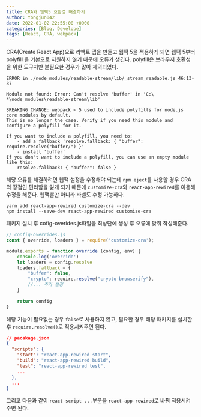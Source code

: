 ```yaml
---
title: CRA와 웹팩5 호환성 해결하기
author: Yongjun042
date: 2022-01-02 22:55:00 +0900
categories: [Blog, Develope]
tags: [React, CRA, webpack]
---
```


CRA(Create React App)으로 리액트 앱을 만들고 웹팩 5을 적용하게 되면 웹팩 5부터 polyfill 을 기본으로 지원하지 않기 때문에 오류가 생긴다. polyfill은 브라우저 호환성을 위한 도구지만 불필요한 경우가 많아 제외되었다.

```
ERROR in ./node_modules/readable-stream/lib/_stream_readable.js 46:13-37

Module not found: Error: Can't resolve 'buffer' in 'C:\ *\node_modules\readable-stream\lib'

BREAKING CHANGE: webpack < 5 used to include polyfills for node.js core modules by default.
This is no longer the case. Verify if you need this module and configure a polyfill for it.

If you want to include a polyfill, you need to:
	- add a fallback 'resolve.fallback: { "buffer": require.resolve("buffer/") }'
	- install 'buffer'
If you don't want to include a polyfill, you can use an empty module like this:
	resolve.fallback: { "buffer": false }

```

해당 오류를 해결하려면 웹팩 설정을 수정해야 되는데 `npm eject`를 사용할 경우 CRA의 장점인 편리함을 잃게 되기 때문에 `customize-cra`와 `react-app-rewired`를 이용해 수정을 해준다. 웹팩뿐만 아니라 바벨도 수정 가능하다.

``` console
yarn add react-app-rewired customize-cra --dev
npm install --save-dev react-app-rewired customize-cra
```


패키지 설치 후 cofig-overides.js파일을 최상단에 생성 후 오류에 맞춰 작성해준다.


``` javascript
// config-overrides.js
const { override, loaders } = require('customize-cra');

module.exports = function override (config, env) {
    console.log('override')
    let loaders = config.resolve
    loaders.fallback = {
        "buffer": false,
        "crypto": require.resolve("crypto-browserify"),
        //... 추가 설정
    }
    
    return config
}
```

해당 기능이 필요없는 경우 `false`로 사용하지 않고, 필요한 경우 해당 패키지를 설치한 후 `require.resolve()`로 적용시켜주면 된다.

``` json
// pacakage.json
{
  "scripts": {
    "start": "react-app-rewired start",
    "build": "react-app-rewired build",
    "test": "react-app-rewired test",
    ...
  },
  ...
}
```

그리고 다음과 같이 `react-script ...`부분을 `react-app-rewired`로 바꿔 적용시켜주면 된다.
